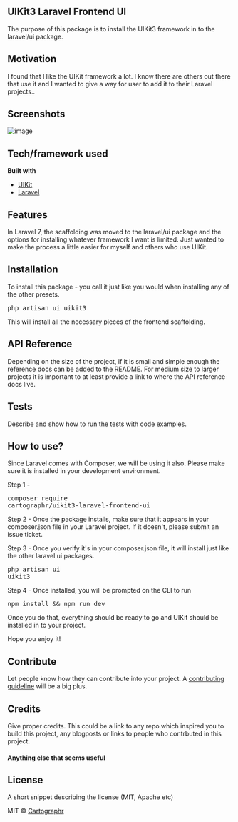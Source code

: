 ## UIKit3 Laravel Frontend UI
The purpose of this package is to install the UIKit3 framework in to the laravel/ui package.

## Motivation
I found that I like the UIKit framework a lot. I know there are others out there that use it and I wanted to give a way for user to add it to their Laravel projects..

## Screenshots
![image](https://i.imgur.com/xVS4U3F.png)

## Tech/framework used

<b>Built with</b>
- [UIKit](http://getuikit.com)
- [Laravel](http://laravel.com)

## Features
In Laravel 7, the scaffolding was moved to the laravel/ui package and the options for installing whatever framework I want is limited. Just wanted to make the process a little easier for myself and others who use UIKit.

## Installation
To install this package - you call it just like you would when installing any of the other presets.

<pre>php artisan ui uikit3</pre>

This will install all the necessary pieces of the frontend scaffolding.

## API Reference

Depending on the size of the project, if it is small and simple enough the reference docs can be added to the README. For medium size to larger projects it is important to at least provide a link to where the API reference docs live.

## Tests
Describe and show how to run the tests with code examples.

## How to use?
Since Laravel comes with Composer, we will be using it also. Please make sure it is installed in your development environment.

Step 1 - <pre>composer require cartographr/uikit3-laravel-frontend-ui</pre>

Step 2 - Once the package installs, make sure that it appears in your composer.json file in your Laravel project. If it doesn't, please submit an issue ticket.

Step 3 - Once you verify it's in your composer.json file, it will install just like the other laravel ui packages. <pre>php artisan ui uikit3</pre>

Step 4 - Once installed, you will be prompted on the CLI to run <pre>npm install && npm run dev</pre>
Once you do that, everything should be ready to go and UIKit should be installed in to your project.

Hope you enjoy it!

## Contribute

Let people know how they can contribute into your project. A [contributing guideline](https://gitlab.turkeycreeknetworks.com/cartographr/uikit3-laravel-frontend-ui/-/blob/master/CONTRIBUTING.md) will be a big plus.

## Credits
Give proper credits. This could be a link to any repo which inspired you to build this project, any blogposts or links to people who contrbuted in this project.

#### Anything else that seems useful

## License
A short snippet describing the license (MIT, Apache etc)

MIT © [Cartographr]()
